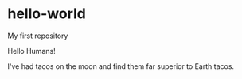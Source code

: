 # hello-world
My first repository

Hello Humans!

I've had tacos on the moon and find them far superior to Earth tacos.

